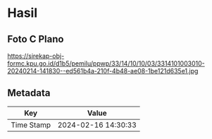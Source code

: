 # Hasil

## Foto C Plano

https://sirekap-obj-formc.kpu.go.id/d1b5/pemilu/ppwp/33/14/10/10/03/3314101003010-20240214-141830--ed561b4a-210f-4b48-ae08-1be121d635e1.jpg


## Metadata

| Key        | Value               |
| ---------- | ------------------- |
| Time Stamp | 2024-02-16 14:30:33 |



